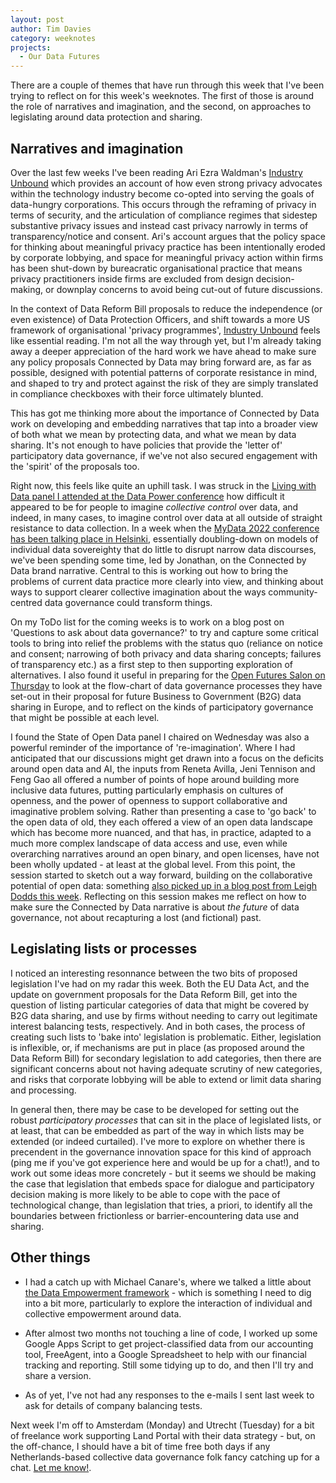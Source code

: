 ```yaml
---
layout: post
author: Tim Davies
category: weeknotes
projects:
  - Our Data Futures
---
```


There are a couple of themes that have run through this week that I've been trying to reflect on for this week's weeknotes. The first of those is around the role of narratives and imagination, and the second, on approaches to legislating around data protection and sharing. 

## Narratives and imagination

Over the last few weeks I've been reading Ari Ezra Waldman's [Industry Unbound](https://www.cambridge.org/core/books/industry-unbound/787989F90DBFC08E47546178A7AB04F7) which provides an account of how even strong privacy advocates within the technology industry become co-opted into serving the goals of data-hungry corporations. This occurs through the reframing of privacy in terms of security, and the articulation of compliance regimes that sidestep substantive privacy issues and instead cast privacy narrowly in terms of transparency/notice and consent. Ari's account argues that the policy space for thinking about meaningful privacy practice has been intentionally eroded by corporate lobbying, and space for meaningful privacy action within firms has been shut-down by bureacratic organisational practice that means privacy practitioners inside firms are excluded from design decision-making, or downplay concerns to avoid being cut-out of future discussions. 

In the context of Data Reform Bill proposals to reduce the independence (or even existence) of Data Protection Officers, and shift towards a more US framework of organisational 'privacy programmes', [Industry Unbound](https://www.cambridge.org/core/books/industry-unbound/787989F90DBFC08E47546178A7AB04F7) feels like essential reading. I'm not all the way through yet, but I'm already taking away a deeper appreciation of the hard work we have ahead to make sure any policy proposals Connected by Data may bring forward are, as far as possible, designed with potential patterns of corporate resistance in mind, and shaped to try and protect against the risk of they are simply translated in compliance checkboxes with their force ultimately blunted.

This has got me thinking more about the importance of Connected by Data work on developing and embedding narratives that tap into a broader view of both what we mean by protecting data, and what we mean by data sharing. It's not enough to have policies that provide the 'letter of' participatory data governance, if we've not also secured engagement with the 'spirit' of the proposals too. 

Right now, this feels like quite an uphill task. I was struck in the [Living with Data panel I attended at the Data Power conference](https://connectedbydata.org/events/2022-06-22-data-power) how difficult it appeared to be for people to imagine *collective control* over data, and indeed, in many cases, to imagine control over data at all outside of straight resistance to data collection. In a week when the [MyData 2022 conference has been talking place in Helsinki](https://2022.mydata.org/), essentially doubling-down on models of individual data sovereighty that do little to disrupt narrow data discourses, we've been spending some time, led by Jonathan, on the Connected by Data brand narrative. Central to this is working out how to bring the problems of current data practice more clearly into view, and thinking about ways to support clearer collective imagination about the ways community-centred data governance could transform things. 

On my ToDo list for the coming weeks is to work on a blog post on 'Questions to ask about data governance?' to try and capture some critical tools to bring into relief the problems with the status quo (reliance on notice and consent; narrowing of both privacy and data sharing concepts; failures of transparency etc.) as a first step to then supporting exploration of alternatives. I also found it useful in preparing for the [Open Futures Salon on Thursday](https://connectedbydata.org/events/2022-06-23-open-future-salon) to look at the flow-chart of data governance processes they have set-out in their proposal for future Business to Government (B2G) data sharing in Europe, and to reflect on the kinds of participatory governance that might be possible at each level. 

I found the State of Open Data panel I chaired on Wednesday was also a powerful reminder of the importance of 're-imagination'. Where I had anticipated that our discussions might get drawn into a focus on the deficits around open data and AI, the inputs from Reneta Avilla, Jeni Tennison and Feng Gao all offered a number of points of hope around building more inclusive data futures, putting particularly emphasis on cultures of openness, and the power of openness to support collaborative and imaginative problem solving. Rather than presenting a case to 'go back' to the open data of old, they each offered a view of an open data landscape which has become more nuanced, and that has, in practice, adapted to a much more complex landscape of data access and use, even while overarching narratives around an open binary, and open licenses, have not been wholly updated - at least at the global level. From this point, the session started to sketch out a way forward, building on the collaborative potential of open data: something [also picked up in a blog post from Leigh Dodds this week](https://blog.ldodds.com/2022/06/16/a-commons-needs-more-than-open-licensing/). Reflecting on this session makes me reflect on how to make sure the Connected by Data narrative is about *the future* of data governance, not about recapturing a lost (and fictional) past.  

## Legislating lists or processes

I noticed an interesting resonnance between the two bits of proposed legislation I've had on my radar this week. Both the EU Data Act, and the update on government proposals for the Data Reform Bill, get into the question of listing particular categories of data that might be covered by B2G data sharing, and use by firms without needing to carry out legitimate interest balancing tests, respectively. And in both cases, the process of creating such lists to 'bake into' legislation is problematic. Either, legislation is inflexible, or, if mechanisms are put in place (as proposed around the Data Reform Bill) for secondary legislation to add categories, then there are significant concerns about not having adequate scrutiny of new categories, and risks that corporate lobbying will be able to extend or limit data sharing and processing. 

In general then, there may be case to be developed for setting out the robust *participatory processes* that can sit in the place of legislated lists, or at least, that can be embedded as part of the way in which lists may be extended (or indeed curtailed). I've more to explore on whether there is precendent in the governance innovation space for this kind of approach (ping me if you've got experience here and would be up for a chat!), and to work out some ideas more concretely - but it seems we should be making the case that legislation that embeds space for dialogue and participatory decision making is more likely to be able to cope with the pace of technological change, than legislation that tries, a priori, to identify all the boundaries between frictionless or barrier-encountering data use and sharing. 


## Other things

* I had a catch up with Michael Canare's, where we talked a little about [the Data Empowerment framework](https://medium.com/@dataempowerment) - which is something I need to dig into a bit more, particularly to explore the interaction of individual and collective empowerment around data. 

* After almost two months not touching a line of code, I worked up some Google Apps Script to get project-classified data from our accounting tool, FreeAgent, into a Google Spreadsheet to help with our financial tracking and reporting. Still some tidying up to do, and then I'll try and share a version.

* As of yet, I've not had any responses to the e-mails I sent last week to ask for details of company balancing tests.

Next week I'm off to Amsterdam (Monday) and Utrecht (Tuesday) for a bit of freelance work supporting Land Portal with their data strategy - but, on the off-chance, I should have a bit of time free both days if any Netherlands-based collective data governance folk fancy catching up for a chat. [Let me know!](https://twitter.com/timdavies). 




